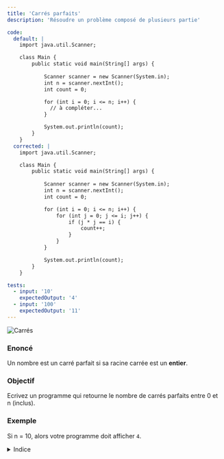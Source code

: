 ```yaml
---
title: 'Carrés parfaits'
description: 'Résoudre un problème composé de plusieurs partie'

code:
  default: |
    import java.util.Scanner;

    class Main {
        public static void main(String[] args) {
      
            Scanner scanner = new Scanner(System.in);
            int n = scanner.nextInt();
            int count = 0;

            for (int i = 0; i <= n; i++) {
              // à compléter...
            }

            System.out.println(count);   
        }
    }
  corrected: |
    import java.util.Scanner;

    class Main {
        public static void main(String[] args) {
      
            Scanner scanner = new Scanner(System.in);
            int n = scanner.nextInt();
            int count = 0;

            for (int i = 0; i <= n; i++) {
                for (int j = 0; j <= i; j++) {
                    if (j * j == i) {
                        count++;
                    }
                }
            }

            System.out.println(count);   
        }
    }

tests:
  - input: '10'
    expectedOutput: '4'
  - input: '100'
    expectedOutput: '11'
---
```


![Carrés](/banner/carres.png)

### Enoncé

Un nombre est un carré parfait si sa racine carrée est un **entier**.

### Objectif

Ecrivez un programme qui retourne le nombre de carrés parfaits entre 0 et n (inclus).

### Exemple

Si n = 10, alors votre programme doit afficher `4`.

<details>
  <summary>Indice</summary>
  Utilisez deux boucles for : une pour parcourir les nombres de 0 à n et une autre pour chercher s’il existe une racine entière de ces nombres.
</details>
